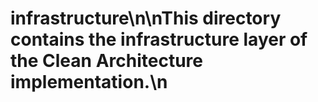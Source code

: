 # infrastructure\n\nThis directory contains the infrastructure layer of the Clean Architecture implementation.\n
